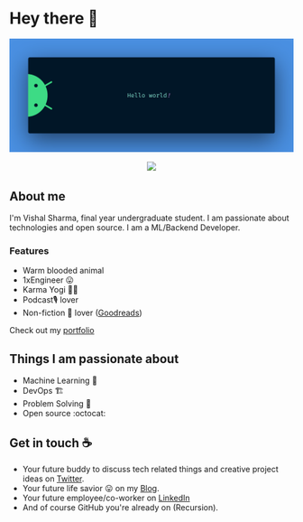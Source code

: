 # Hey there :wave:

<img src="https://raw.githubusercontent.com/makeavish/makeavish/master/banner.png" alt="Hello world">

<p align="center"> 
  <img src="https://komarev.com/ghpvc/?username=makeavish&&style=flat-square"/>
</p>

## About me

I'm Vishal Sharma, final year undergraduate student. I am passionate about technologies and open source. I am a ML/Backend Developer. 

### Features
- Warm blooded animal 
- 1xEngineer :stuck_out_tongue: 
- Karma Yogi 👨‍💻
- Podcast🎙 lover 
- Non-fiction :book: lover ([Goodreads](https://www.goodreads.com/makeavish))

Check out my [portfolio](https://cv.vishalsharma.dev/)

## Things I am passionate about

- Machine Learning :robot:
- DevOps 🏗
- Problem Solving 🧐
- Open source :octocat:

## Get in touch :coffee:

- Your future buddy to discuss tech related things and creative project ideas on [Twitter](https://twitter.com/makeavish).
- Your future life savior :stuck_out_tongue: on my [Blog](https://vishalsharma.dev/).
- Your future employee/co-worker on [LinkedIn](https://www.linkedin.com/in/makeavish)
- And of course GitHub you're already on (Recursion).


<!--
**makeavish/makeavish** is a ✨ _special_ ✨ repository because its `README.md` (this file) appears on your GitHub profile.

Here are some ideas to get you started:

- 🔭 I’m currently working on ...
- 🌱 I’m currently learning ...
- 👯 I’m looking to collaborate on ...
- 🤔 I’m looking for help with ...
- 💬 Ask me about ...
- 📫 How to reach me: ...
- 😄 Pronouns: ...
- ⚡ Fun fact: ...
-->
